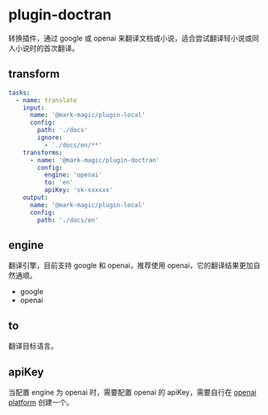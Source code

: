 # plugin-doctran

转换插件，通过 google 或 openai 来翻译文档或小说，适合尝试翻译轻小说或同人小说时的首次翻译。

## transform

```yaml
tasks:
  - name: translate
    input:
      name: '@mark-magic/plugin-local'
      config:
        path: './docs'
        ignore:
          - './docs/en/**'
    transforms:
      - name: '@mark-magic/plugin-doctran'
        config:
          engine: 'openai'
          to: 'en'
          apiKey: 'sk-xxxxxx'
    output:
      name: '@mark-magic/plugin-local'
      config:
        path: './docs/en'
```

## engine

翻译引擎，目前支持 google 和 openai，推荐使用 openai，它的翻译结果更加自然通顺。

- google
- openai

## to

翻译目标语言。

## apiKey

当配置 engine 为 openai 时，需要配置 openai 的 apiKey，需要自行在 [openai platform](https://platform.openai.com/api-keys) 创建一个。
